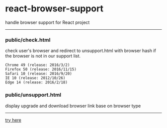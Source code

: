 # react-browser-support
handle browser support for React project

---
### public/check.html
check user's browser and redirect to unsupport.html with browser hash if the browser is not in our support list.
```
Chrome 49 (release: 2016/3/2)
Firefox 50 (release: 2016/11/15)
Safari 10 (release: 2016/9/20)
IE 10 (release: 2012/10/26)
Edge 14 (release: 2016/2/18)
```

### public/unsupport.html
display upgrade and download browser link base on browser type



---
[try here](https://react-browser-support.netlify.com/check.html)